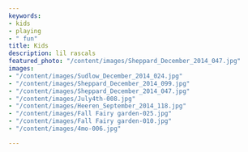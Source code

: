 ```yaml
---
keywords:
- kids
- playing
- " fun"
title: Kids
description: lil rascals
featured_photo: "/content/images/Sheppard_December_2014_047.jpg"
images:
- "/content/images/Sudlow_December_2014_024.jpg"
- "/content/images/Sheppard_December_2014_099.jpg"
- "/content/images/Sheppard_December_2014_047.jpg"
- "/content/images/July4th-008.jpg"
- "/content/images/Heeren_September_2014_118.jpg"
- "/content/images/Fall Fairy garden-025.jpg"
- "/content/images/Fall Fairy garden-010.jpg"
- "/content/images/4mo-006.jpg"

---
```

